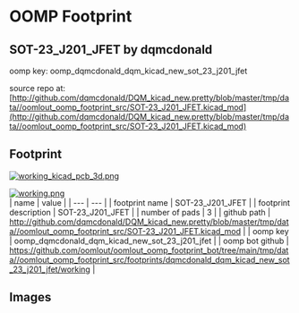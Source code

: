 # OOMP Footprint  
## SOT-23_J201_JFET  by dqmcdonald  
  
oomp key: oomp_dqmcdonald_dqm_kicad_new_sot_23_j201_jfet  
  
source repo at: [http://github.com/dqmcdonald/DQM_kicad_new.pretty/blob/master/tmp/data//oomlout_oomp_footprint_src/SOT-23_J201_JFET.kicad_mod](http://github.com/dqmcdonald/DQM_kicad_new.pretty/blob/master/tmp/data//oomlout_oomp_footprint_src/SOT-23_J201_JFET.kicad_mod)  
## Footprint  
  
[![working_kicad_pcb_3d.png](working_kicad_pcb_3d_600.png)](working_kicad_pcb_3d.png)  
  
[![working.png](working_600.png)](working.png)  
| name | value | 
| --- | --- | 
| footprint name | SOT-23_J201_JFET | 
| footprint description | SOT-23_J201_JFET | 
| number of pads | 3 | 
| github path | http://github.com/dqmcdonald/DQM_kicad_new.pretty/blob/master/tmp/data//oomlout_oomp_footprint_src/SOT-23_J201_JFET.kicad_mod | 
| oomp key | oomp_dqmcdonald_dqm_kicad_new_sot_23_j201_jfet | 
| oomp bot github | https://github.com/oomlout/oomlout_oomp_footprint_bot/tree/main/tmp/data//oomlout_oomp_footprint_src/footprints/dqmcdonald_dqm_kicad_new_sot_23_j201_jfet/working | 
## Images  
